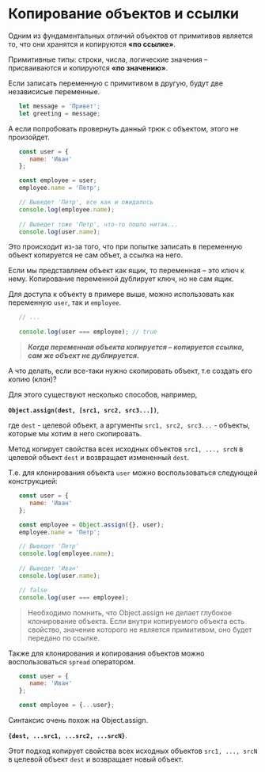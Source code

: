 # Копирование объектов и ссылки

Одним из фундаментальных отличий объектов от примитивов является то, что они хранятся и копируются **«по ссылке»**.

Примитивные типы: строки, числа, логические значения – присваиваются и копируются **«по значению»**.

Если записать переменную с примитивом в другую, будут две независисые переменные.

```JavaScript
   let message = 'Привет';
   let greeting = message;
```

А если попробовать провернуть данный трюк с объектом, этого не произойдет.

```JavaScript
   const user = {
      name: 'Иван'
   };

   const employee = user;
   employee.name = 'Петр';

   // Выведет 'Петр', все как и ожидалось
   console.log(employee.name);
   
   // Выведет тоже 'Петр', что-то пошло нитак...
   console.log(user.name);
```

Это происходит из-за того, что при попытке записать в переменную объект копируется не сам объет, а ссылка на него.

Если мы представляем объект как ящик, то переменная – это ключ к нему. Копирование переменной дублирует ключ, но не сам ящик.

Для доступа к объекту в примере выше, можно использовать как переменную `user`, так и `employee`.

```JavaScript
   // ...
   
   console.log(user === employee); // true
```

> ***Когда переменная объекта копируется – копируется ссылка, сам же объект не дублируется.***

А что делать, если все-таки нужно скопировать объект, т.е создать его копию (клон)?

Для этого существуют несколько способов, например,

**`Object.assign(dest, [src1, src2, src3...])`**,

где `dest` - целевой объект, а аргументы `src1, src2, src3...` - объекты, которые мы хотим в него скопировать.

Метод копирует свойства всех исходных объектов `src1, ..., srcN` в целевой объект `dest` и возвращает измененный `dest`.

Т.е. для клонирования объекта `user` можно воспользоваться следующей конструкцией:

```JavaScript
   const user = {
      name: 'Иван'
   };

   const employee = Object.assign({}, user);
   employee.name = 'Петр';

   // Выведет 'Петр'
   console.log(employee.name);
   
   // Выведет 'Иван'
   console.log(user.name);

   // false
   console.log(user === employee);
```

>Необходимо помнить, что Object.assign не делает глубокое клонирование объекта. Если внутри копируемого объекта есть свойство, значение которого не является примитивом, оно будет передано по ссылке. 

Также для клонирования и копирования объектов можно воспользоваться `spread` оператором.

```JavaScript
   const user = {
      name: 'Иван'
   };

   const employee = {...user};
```

Синтаксис очень похож на Object.assign.

**`{dest, ...src1, ...src2, ...srcN}`**.

Этот подход копирует свойства всех исходных объектов `src1, ..., srcN` в целевой объект `dest` и возвращает новый объект.